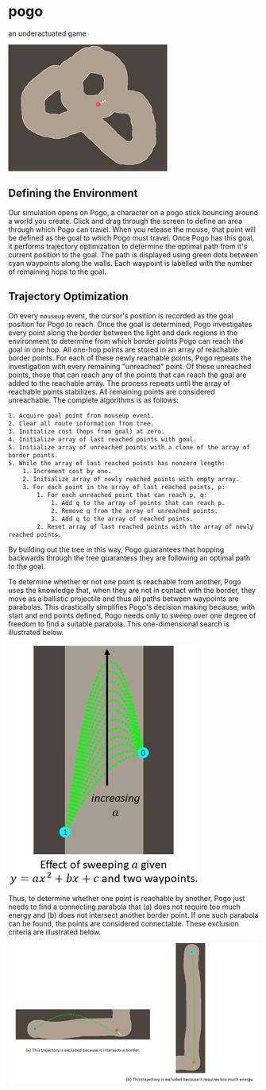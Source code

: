 # pogo
an underactuated game

![it's pronounced "geoff"](images/readme.gif)

## Defining the Environment
Our simulation opens on Pogo, a character on a pogo stick bouncing around a world you create. Click and drag through the screen to define an area through which Pogo can travel. When you release the mouse, that point will be defined as the goal to which Pogo must travel. Once Pogo has this goal, it performs trajectory optimization to determine the optimal path from it's current position to the goal. The path is displayed using green dots between cyan waypoints along the walls. Each waypoint is labelled with the number of remaining hops to the goal.

## Trajectory Optimization
On every `mouseup` event, the cursor's position is recorded as the goal position for Pogo to reach. Once the goal is determined, Pogo investigates every point along the border between the light and dark regions in the environment to determine from which border points Pogo can reach the goal in one hop. All one-hop points are stored in an array of reachable border points. For each of these newly reachable points, Pogo repeats the investigation with every remaining "unreached" point. Of these unreached points, those that can reach any of the points that can reach the goal are added to the reachable array. The process repeats until the array of reachable points stabilizes. All remaining points are considered unreachable. The complete algorithms is as follows:
```
1. Acquire goal point from mouseup event.
2. Clear all route information from tree.
3. Initialize cost (hops from goal) at zero.
4. Initialize array of last reached points with goal.
5. Initialize array of unreached points with a clone of the array of border points.
5. While the array of last reached points has nonzero length:
	1. Increment cost by one.
	2. Initialize array of newly reached points with empty array.
	3. For each point in the array of last reached points, p:
		1. For each unreached point that can reach p, q:
			1. Add q to the array of points that can reach p.
			2. Remove q from the array of unreached points.
			3. Add q to the array of reached points.
		2. Reset array of last reached points with the array of newly reached points.
```
By building out the tree in this way, Pogo guarantees that hopping backwards through the tree guarantess they are following an optimal path to the goal.

To determine whether or not one point is reachable from another, Pogo uses the knowledge that, when they are not in contact with the border, they move as a ballistic projectile and thus all paths between waypoints are parabolas. This drastically simplifies Pogo's decision making because, with start and end points defined, Pogo needs only to sweep over one degree of freedom to find a suitable parabola. This one-dimensional search is illustrated below.

![The effect of sweeping a](images/a_sweep.png)

Thus, to determine whether one point is reachable by another, Pogo just needs to find a connecting parabola that (a) does not require too much energy and (b) does not intersect another border point. If one such parabola can be found, the points are considered connectable. These exclusion criteria are illustrated below.

![Exclusion criteria](images/exclusions.png)